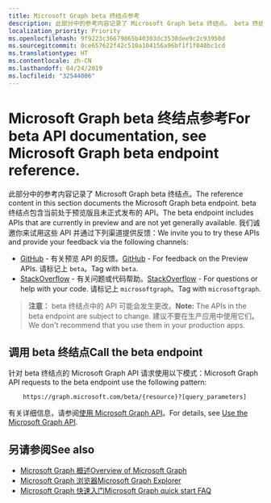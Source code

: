 ```yaml
---
title: Microsoft Graph beta 终结点参考
description: 此部分中的参考内容记录了 Microsoft Graph beta 终结点。 beta 终结点包含当前处于预览版且未正式发布的 API。 我们诚邀你来试用这些 API 并通过下列渠道提供反馈：
localization_priority: Priority
ms.openlocfilehash: 9f9223c36679865b40303dc3530dee9c2c93950d
ms.sourcegitcommit: 0ce657622f42c510a104156a96bf1f1f040bc1cd
ms.translationtype: HT
ms.contentlocale: zh-CN
ms.lasthandoff: 04/24/2019
ms.locfileid: "32544006"
---
```

# <a name="microsoft-graph-beta-endpoint-reference"></a><span data-ttu-id="181fd-105">Microsoft Graph beta 终结点参考</span><span class="sxs-lookup"><span data-stu-id="181fd-105">For beta API documentation, see Microsoft Graph beta endpoint reference.</span></span>

<span data-ttu-id="181fd-106">此部分中的参考内容记录了 Microsoft Graph beta 终结点。</span><span class="sxs-lookup"><span data-stu-id="181fd-106">The reference content in this section documents the Microsoft Graph beta endpoint.</span></span> <span data-ttu-id="181fd-107">beta 终结点包含当前处于预览版且未正式发布的 API。</span><span class="sxs-lookup"><span data-stu-id="181fd-107">The beta endpoint includes APIs that are currently in preview and are not yet generally available.</span></span> <span data-ttu-id="181fd-108">我们诚邀你来试用这些 API 并通过下列渠道提供反馈：</span><span class="sxs-lookup"><span data-stu-id="181fd-108">We invite you to try these APIs and provide your feedback via the following channels:</span></span>

- <span data-ttu-id="181fd-109">[GitHub](https://github.com/OfficeDev/microsoft-graph-docs/issues) - 有关预览 API 的反馈。</span><span class="sxs-lookup"><span data-stu-id="181fd-109">[GitHub](https://github.com/OfficeDev/microsoft-graph-docs/issues) - For feedback on the Preview APIs.</span></span> <span data-ttu-id="181fd-110">请标记上 `beta`。</span><span class="sxs-lookup"><span data-stu-id="181fd-110">Tag with `beta`.</span></span>
- <span data-ttu-id="181fd-111">[StackOverflow](https://stackoverflow.com/questions/tagged/microsoftgraph) - 有关问题或代码帮助。</span><span class="sxs-lookup"><span data-stu-id="181fd-111">[StackOverflow](https://stackoverflow.com/questions/tagged/microsoftgraph) - For questions or help with your code.</span></span> <span data-ttu-id="181fd-112">请标记上 `microsoftgraph`。</span><span class="sxs-lookup"><span data-stu-id="181fd-112">Tag with `microsoftgraph`.</span></span>

> <span data-ttu-id="181fd-113">**注意：** beta 终结点中的 API 可能会发生更改。</span><span class="sxs-lookup"><span data-stu-id="181fd-113">**Note:** The APIs in the beta endpoint are subject to change.</span></span> <span data-ttu-id="181fd-114">建议不要在生产应用中使用它们。</span><span class="sxs-lookup"><span data-stu-id="181fd-114">We don't recommend that you use them in your production apps.</span></span> 

## <a name="call-the-beta-endpoint"></a><span data-ttu-id="181fd-115">调用 beta 终结点</span><span class="sxs-lookup"><span data-stu-id="181fd-115">Call the beta endpoint</span></span>

<span data-ttu-id="181fd-116">针对 beta 终结点的 Microsoft Graph API 请求使用以下模式：</span><span class="sxs-lookup"><span data-stu-id="181fd-116">Microsoft Graph API requests to the beta endpoint use the following pattern:</span></span>

```
    https://graph.microsoft.com/beta/{resource}?[query_parameters]
```

<span data-ttu-id="181fd-117">有关详细信息，请参阅[使用 Microsoft Graph API](/graph/use-the-api)。</span><span class="sxs-lookup"><span data-stu-id="181fd-117">For details, see [Use the Microsoft Graph API](/graph/use-the-api).</span></span>

## <a name="see-also"></a><span data-ttu-id="181fd-118">另请参阅</span><span class="sxs-lookup"><span data-stu-id="181fd-118">See also</span></span>

- [<span data-ttu-id="181fd-119">Microsoft Graph 概述</span><span class="sxs-lookup"><span data-stu-id="181fd-119">Overview of Microsoft Graph</span></span>](/graph/overview)
- [<span data-ttu-id="181fd-120">Microsoft Graph 浏览器</span><span class="sxs-lookup"><span data-stu-id="181fd-120">Microsoft Graph Explorer</span></span>](https://developer.microsoft.com/graph/graph-explorer)
- [<span data-ttu-id="181fd-121">Microsoft Graph 快速入门</span><span class="sxs-lookup"><span data-stu-id="181fd-121">Microsoft Graph quick start FAQ</span></span>](https://developer.microsoft.com/graph/quick-start)

